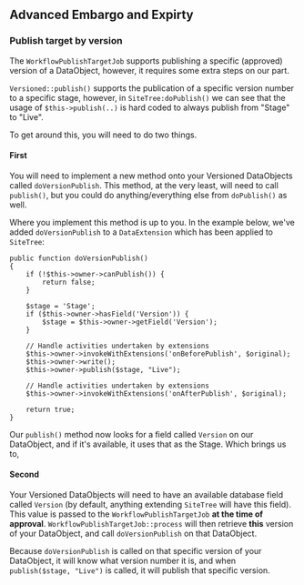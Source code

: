 ## Advanced Embargo and Expirty

### Publish target by version
The `WorkflowPublishTargetJob` supports publishing a specific (approved) version of a DataObject, however, it requires
some extra steps on our part.

`Versioned::publish()` supports the publication of a specific version number to a specific stage, however, in
`SiteTree:doPublish()` we can see that the usage of `$this->publish(..)` is hard coded to always publish from "Stage" to
"Live".

To get around this, you will need to do two things.

#### First
You will need to implement a new method onto your Versioned DataObjects called `doVersionPublish`. This method, at the
very least, will need to call `publish()`, but you could do anything/everything else from `doPublish()` as well.

Where you implement this method is up to you. In the example below, we've added `doVersionPublish` to a `DataExtension`
which has been applied to `SiteTree`:

	public function doVersionPublish()
    {
        if (!$this->owner->canPublish()) {
            return false;
        }

        $stage = 'Stage';
        if ($this->owner->hasField('Version')) {
            $stage = $this->owner->getField('Version');
        }

        // Handle activities undertaken by extensions
        $this->owner->invokeWithExtensions('onBeforePublish', $original);
        $this->owner->write();
        $this->owner->publish($stage, "Live");

        // Handle activities undertaken by extensions
        $this->owner->invokeWithExtensions('onAfterPublish', $original);

        return true;
    }

Our `publish()` method now looks for a field called `Version` on our DataObject, and if it's available, it uses that as
the Stage. Which brings us to,

#### Second
Your Versioned DataObjects will need to have an available database field called `Version` (by default, anything
extending `SiteTree` will have this field). This value is passed to the `WorkflowPublishTargetJob` **at the time of
approval**. `WorkflowPublishTargetJob::process` will then retrieve **this** version of your DataObject, and call
`doVersionPublish` on that DataObject.

Because `doVersionPublish` is called on that specific version of your DataObject, it will know what version number it
is, and when `publish($stage, "Live")` is called, it will publish that specific version.
